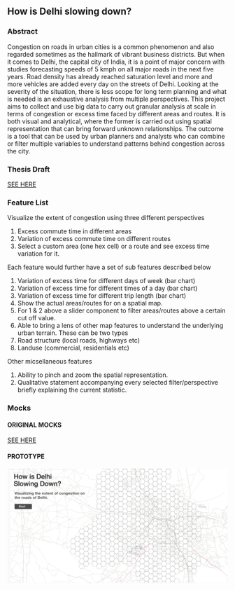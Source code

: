 ## How is Delhi slowing down?

### Abstract
Congestion on roads in urban cities is a common phenomenon and also regarded sometimes as the hallmark of vibrant business districts. But when it comes to Delhi, the capital city of India, it is a point of major concern with studies forecasting speeds of 5 kmph on all major roads in the next five years. Road density has already reached saturation level and more and more vehicles are added every day on the streets of Delhi. Looking at the severity of the situation, there is less scope for long term planning and what is needed is an exhaustive analysis from multiple perspectives. This project aims to collect and use big data to carry out granular analysis at scale in terms of congestion or excess time faced by different areas and routes. It is both visual and analytical, where the former is carried out using spatial representation that can bring forward unknown relationships. The outcome is a tool that can be used by urban planners and analysts who can combine or filter multiple variables to understand patterns behind congestion across the city.

### Thesis Draft
[SEE HERE](https://docs.google.com/document/d/13JJJJHjDaktTiu8F4YQbtXkYz0Dk4p7SwXnuPv4q9Qs/edit)

### Feature List
Visualize the extent of congestion using three different perspectives
1. Excess commute time in different areas
2. Variation of excess commute time on different routes
3. Select a custom area (one hex cell) or a route and see excess time variation for it.

Each feature would further have a set of sub features described below
1. Variation of excess time for different days of week (bar chart)
2. Variation of excess time for different times of a day (bar chart)
3. Variation of excess time for different trip length (bar chart)
4. Show the actual areas/routes for on a spatial map.
5. For 1 & 2 above a slider component to filter areas/routes above a certain cut off value.
6. Able to bring a lens of other map features to understand the underlying urban terrain. These can be two types
  1. Road structure (local roads, highways etc)
  2. Landuse (commercial, residentials etc)

Other micsellaneous features
1. Ability to pinch and zoom the spatial representation.
2. Qualitative statement accompanying every selected filter/perspective briefly explaining the current statistic.

### Mocks

#### ORIGINAL MOCKS
[SEE HERE](https://github.com/agaase/msdv-thesis/tree/master/visualization/mocks4)

#### PROTOTYPE
[![IMAGE](https://raw.githubusercontent.com/agaase/msdv-thesis/master/visualization/mocks4/0.png)](https://marvelapp.com/87dc11j)


